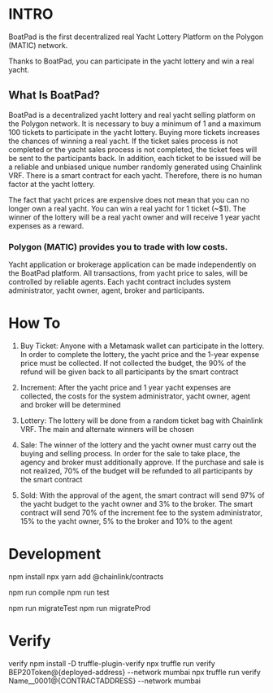 # INTRO
BoatPad is the first decentralized real Yacht Lottery Platform on the Polygon (MATIC) network.

Thanks to BoatPad, you can participate in the yacht lottery and win a real yacht.



## What Is BoatPad?

BoatPad is a decentralized yacht lottery and real yacht selling platform on the Polygon network. It is necessary to buy a minimum of 1 and a maximum 100 tickets to participate in the yacht lottery. Buying more tickets increases the chances of winning a real yacht. If the ticket sales process is not completed or the yacht sales process is not completed, the ticket fees will be sent to the participants back. In addition, each ticket to be issued will be a reliable and unbiased unique number randomly generated using Chainlink VRF. There is a smart contract for each yacht. Therefore, there is no human factor at the yacht lottery.

The fact that yacht prices are expensive does not mean that you can no longer own a real yacht. You can win a real yacht for 1 ticket (~$1). The winner of the lottery will be a real yacht owner and will receive 1 year yacht expenses as a reward.

### Polygon (MATIC) provides you to trade with low costs.

Yacht application or brokerage application can be made independently on the BoatPad platform. All transactions, from yacht price to sales, will be controlled by reliable agents. Each yacht contract includes system administrator, yacht owner, agent, broker and participants.

# How To
1. Buy Ticket: Anyone with a Metamask wallet can participate in the lottery. In order to complete the lottery, the yacht price and the 1-year expense price must be collected. If not collected the budget, the 90% of the refund will be given back to all participants by the smart contract


2. Increment: After the yacht price and 1 year yacht expenses are collected, the costs for the system administrator, yacht owner, agent and broker will be determined


3. Lottery: The lottery will be done from a random ticket bag with Chainlink VRF. The main and alternate winners will be chosen


4. Sale: The winner of the lottery and the yacht owner must carry out the buying and selling process. In order for the sale to take place, the agency and broker must additionally approve. If the purchase and sale is not realized, 70% of the budget will be refunded to all participants by the smart contract


5. Sold: With the approval of the agent, the smart contract will send 97% of the yacht budget to the yacht owner and 3% to the broker. The smart contract will send 70% of the increment fee to the system administrator, 15% to the yacht owner, 5% to the broker and 10% to the agent


# Development

npm install
npx yarn add @chainlink/contracts

npm run compile
npm run test

npm run migrateTest
npm run migrateProd

# Verify
verify
npm install -D truffle-plugin-verify
npx truffle run verify BEP20Token@{deployed-address} --network mumbai
npx truffle run verify Name__0001@{CONTRACTADDRESS} --network mumbai
